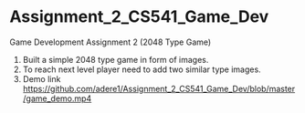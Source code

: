 # Assignment_2_CS541_Game_Dev
Game Development Assignment 2 (2048 Type Game)

1. Built a simple 2048 type game in form of images.
2. To reach next level player need to add two similar type images.
3. Demo link https://github.com/adere1/Assignment_2_CS541_Game_Dev/blob/master/game_demo.mp4

